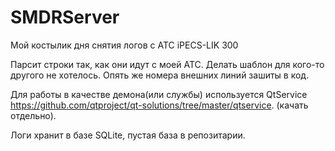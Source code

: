 # SMDRServer
Мой костылик дня снятия логов с АТС iPECS-LIK 300

Парсит строки так, как они идут с моей АТС. Делать шаблон для кого-то другого не хотелось. Опять же номера внешних линий зашиты в код.

Для работы в качестве демона(или службы) используется QtService https://github.com/qtproject/qt-solutions/tree/master/qtservice. (качать отдельно).

Логи хранит в базе SQLite, пустая база в репозитарии.
